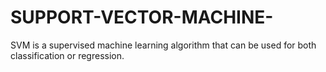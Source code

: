 # SUPPORT-VECTOR-MACHINE-
SVM is a supervised machine learning algorithm that can be used for both classification or regression.

